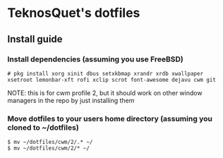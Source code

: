 # TeknosQuet's dotfiles
## Install guide
### Install dependencies (assuming you use FreeBSD)
```
# pkg install xorg xinit dbus setxkbmap xrandr xrdb xwallpaper xsetroot lemonbar-xft rofi xclip scrot font-awesome dejavu cwm git
```
NOTE: this is for cwm profile 2, but it should work on other window managers in the repo by just installing them
### Move dotfiles to your users home directory (assuming you cloned to ~/dotfiles)
```
$ mv ~/dotfiles/cwm/2/.* ~/
$ mv ~/dotfiles/cwm/2/* ~/
```
